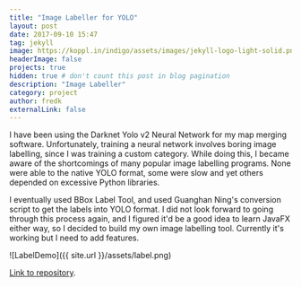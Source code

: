 ```yaml
---
title: "Image Labeller for YOLO"
layout: post
date: 2017-09-10 15:47
tag: jekyll
image: https://koppl.in/indigo/assets/images/jekyll-logo-light-solid.png
headerImage: false
projects: true
hidden: true # don't count this post in blog pagination
description: "Image Labeller"
category: project
author: fredk
externalLink: false
---
```


I have been using the Darknet Yolo v2 Neural Network for my map merging software. Unfortunately, training a neural network involves boring image labelling, since I was training a custom category. While doing this, I became aware of the shortcomings of many popular image labelling programs. None were able to the native YOLO format, some were slow and yet others depended on excessive Python libraries. 

I eventually used BBox Label Tool, and used Guanghan Ning's conversion script to get the labels into YOLO format. I did not look forward to going through this process again, and I figured it'd be a good idea to learn JavaFX either way, so I decided to build my own image labelling tool. Currently it's working but I need to add features.

![LabelDemo]({{ site.url }}/assets/label.png)

<a href="https://github.com/fredkozlowski/Lucid-Label">Link to repository</a>.
